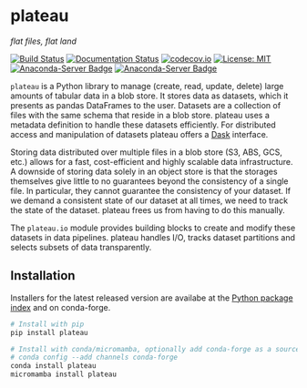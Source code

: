# plateau

_flat files, flat land_

[![Build Status](https://github.com/data-engineering-collective/plateau/workflows/CI/badge.svg)](https://github.com/data-engineering-collective/plateau/actions?query=branch%3Amain)
[![Documentation Status](https://readthedocs.org/projects/plateau/badge/?version=stable)](https://plateau.readthedocs.io/en/stable/?badge=stable)
[![codecov.io](https://codecov.io/github/data-engineering-collective/plateau/coverage.svg?branch=master)](https://codecov.io/github/data-engineering-collective/plateau)
[![License: MIT](https://img.shields.io/badge/License-MIT-yellow.svg)](https://github.com/data-engineering-collective/plateau/blob/master/LICENSE.txt)
[![Anaconda-Server Badge](https://anaconda.org/conda-forge/plateau/badges/installer/conda.svg)](https://conda.anaconda.org/conda-forge)
[![Anaconda-Server Badge](https://anaconda.org/conda-forge/plateau/badges/downloads.svg)](https://anaconda.org/conda-forge/plateau)

`plateau` is a Python library to manage (create, read, update, delete) large
amounts of tabular data in a blob store. It stores data as datasets, which
it presents as pandas DataFrames to the user. Datasets are a collection of
files with the same schema that reside in a blob store. plateau uses a metadata
definition to handle these datasets efficiently. For distributed access and
manipulation of datasets plateau offers a [Dask](https://dask.org) interface.

Storing data distributed over multiple files in a blob store (S3, ABS, GCS,
etc.) allows for a fast, cost-efficient and highly scalable data infrastructure.
A downside of storing data solely in an object store is that the storages
themselves give little to no guarantees beyond the consistency of a single file.
In particular, they cannot guarantee the consistency of your dataset. If we
demand a consistent state of our dataset at all times, we need to track the
state of the dataset. plateau frees us from having to do this manually.

The `plateau.io` module provides building blocks to create and modify these
datasets in data pipelines. plateau handles I/O, tracks dataset partitions
and selects subsets of data transparently.

## Installation

Installers for the latest released version are availabe at the [Python
package index](https://pypi.org/project/plateau) and on conda-forge.

```sh
# Install with pip
pip install plateau
```

```sh
# Install with conda/micromamba, optionally add conda-forge as a source
# conda config --add channels conda-forge
conda install plateau
micromamba install plateau
```
